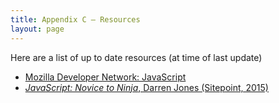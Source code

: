 ```yaml
---
title: Appendix C – Resources
layout: page
---
```


<!-- This is very good.  I've been wondering if we should have a "References" section at the bottom pointing students to other resources eg JS Novice to Ninja and others,
and  to our favourite web resources as well ?? -->

Here are a list of up to date resources (at time of last update)

* [Mozilla Developer Network: JavaScript](https://developer.mozilla.org/en-US/docs/Web/JavaScript)
* [*JavaScript: Novice to Ninja*, Darren Jones (Sitepoint, 2015)](http://www.sitepoint.com/store/leaern-javascript-novice-to-ninja/)

